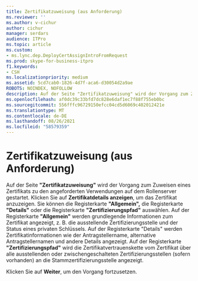 ```yaml
---
title: Zertifikatzuweisung (aus Anforderung)
ms.reviewer: ''
ms.author: v-cichur
author: cichur
manager: serdars
audience: ITPro
ms.topic: article
ms.custom:
- ms.lync.dep.DeployCertAssignIntroFromRequest
ms.prod: skype-for-business-itpro
f1.keywords:
- CSH
ms.localizationpriority: medium
ms.assetid: 5cd7cab0-1826-4d7f-aca6-d30054d2a9ae
ROBOTS: NOINDEX, NOFOLLOW
description: Auf der Seite "Zertifikatzuweisung" wird der Vorgang zum Zuweisen eines Zertifikats zu den angeforderten Verwendungen auf dem Rollenserver gestartet. Klicken Sie auf Zertifikatdetails anzeigen, um das Zertifikat anzuzeigen. Sie können die Registerkarte "Allgemein", die Registerkarte "Details" oder die Registerkarte "Zertifizierungspfad" auswählen. Auf der Registerkarte "Allgemein" werden grundlegende Informationen zum Zertifikat angezeigt, z. B. die ausstellende Zertifizierungsstelle und der Status eines privaten Schlüssels. Auf der Registerkarte "Details" werden Zertifikatinformationen wie der Antragstellername, alternative Antragstellernamen und andere Details angezeigt. Auf der Registerkarte "Zertifizierungspfad" wird die Zertifikatkette der Vertrauensstellung aus dem Zertifikat über alle ausstellenden oder zwischengeschalteten Zertifizierungsstellen (sofern vorhanden) für die Stammzertifizierungsstelle angezeigt.
ms.openlocfilehash: af0dc39c33bfd7dc828e6daf1ec7f88f755eb0bc
ms.sourcegitcommit: 556fffc96729150efcc04cd5d6069c402012421e
ms.translationtype: MT
ms.contentlocale: de-DE
ms.lasthandoff: 08/26/2021
ms.locfileid: "58579359"
---
```

# <a name="certificate-assignment-from-request"></a>Zertifikatzuweisung (aus Anforderung)
 
Auf der Seite **"Zertifikatzuweisung"** wird der Vorgang zum Zuweisen eines Zertifikats zu den angeforderten Verwendungen auf dem Rollenserver gestartet. Klicken Sie auf **Zertifikatdetails anzeigen**, um das Zertifikat anzuzeigen. Sie können die Registerkarte **"Allgemein",** die Registerkarte **"Details"** oder die Registerkarte **"Zertifizierungspfad"** auswählen. Auf der Registerkarte **"Allgemein"** werden grundlegende Informationen zum Zertifikat angezeigt, z. B. die ausstellende Zertifizierungsstelle und der Status eines privaten Schlüssels. Auf der Registerkarte "Details" werden Zertifikatinformationen wie der Antragstellername, alternative Antragstellernamen und andere Details angezeigt. Auf der Registerkarte **"Zertifizierungspfad"** wird die Zertifikatvertrauenskette vom Zertifikat über alle ausstellenden oder zwischengeschalteten Zertifizierungsstellen (sofern vorhanden) an die Stammzertifizierungsstelle angezeigt.
  
Klicken Sie auf **Weiter**, um den Vorgang fortzusetzen.
  

